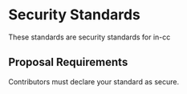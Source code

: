 # Security Standards

These standards are security standards for in-cc

## Proposal Requirements

Contributors must declare your standard as secure.
